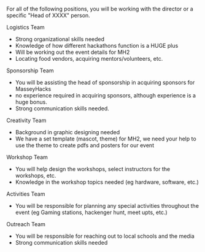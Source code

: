 For all of the following positions, you will be working with the director or a specific "Head of XXXX" person.

Logistics Team
- Strong organizational skills needed
- Knowledge of how different hackathons function is a HUGE plus
- Will be working out the event details for MH2
- Locating food vendors, acquiring mentors/volunteers, etc.

Sponsorship Team
- You will be assisting the head of sponsorship in acquiring sponsors for MasseyHacks
- no experience required in acquiring sponsors, although experience is a huge bonus.
- Strong communication skills needed.

Creativity Team
- Background in graphic designing needed
- We have a set template (mascot, theme) for MH2, we need your help to use the theme to create pdfs and posters for our event

Workshop Team
- You will help design the workshops, select instructors for the workshops, etc.
- Knowledge in the workshop topics needed (eg hardware, software, etc.)

Activities Team
- You will be responsible for planning any special activities throughout the event (eg Gaming stations, hackenger hunt, meet upts, etc.)

Outreach Team
- You will be responsible for reaching out to local schools and the media
- Strong communication skills needed
